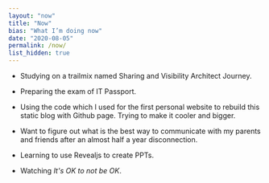 ```yaml
---
layout: "now"
title: "Now"
bias: "What I’m doing now"
date: "2020-08-05"
permalink: /now/
list_hidden: true
---
```

* Studying on a trailmix named Sharing and Visibility Architect Journey.

* Preparing the exam of IT Passport.
* Using the code which I used for the first personal website to rebuild this static blog with Github page. Trying to make it cooler and bigger.
* Want to figure out what is the best way to communicate with my parents and friends after an almost half a year disconnection.
* Learning to use Revealjs to create PPTs.
* Watching _It's OK to not be OK_.